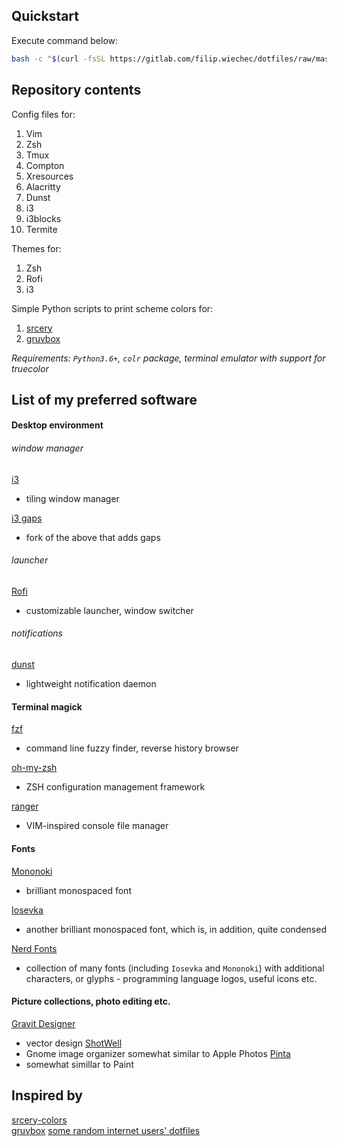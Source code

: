 ## Quickstart
Execute command below:
```bash
bash -c "$(curl -fsSL https://gitlab.com/filip.wiechec/dotfiles/raw/master/setup.sh)"
```
## Repository contents
Config files for:

1. Vim
2. Zsh
3. Tmux
4. Compton
5. Xresources
6. Alacritty
7. Dunst
8. i3
9. i3blocks
10. Termite

Themes for:

1. Zsh
2. Rofi
3. i3

Simple Python scripts to print scheme colors for:

1. [srcery](https://github.com/srcery-colors)
2. [gruvbox](https://github.com/morhetz/gruvbox)

<i>Requirements: `Python3.6+`, `colr` package, terminal emulator with support for truecolor</i>

## List of my preferred software
#### Desktop environment
###### window manager
[i3](https://i3wm.org/)
 - tiling window manager

[i3 gaps](https://github.com/Airblader/i3)
 - fork of the above that adds gaps

###### launcher
[Rofi](https://github.com/DaveDavenport/rofi)
 - customizable launcher, window switcher

###### notifications
[dunst](https://github.com/dunst-project/dunst)
 - lightweight notification daemon


#### Terminal magick
[fzf](https://github.com/junegunn/fzf)
 - command line fuzzy finder, reverse history browser

[oh-my-zsh](https://github.com/robbyrussell/oh-my-zsh)
 - ZSH configuration management framework

[ranger](https://github.com/ranger/ranger)
 - VIM-inspired console file manager

#### Fonts
[Mononoki](https://github.com/madmalik/mononoki)
 - brilliant monospaced font

[Iosevka](https://github.com/be5invis/Iosevka)
 - another brilliant monospaced font, which is, in addition, quite condensed

[Nerd Fonts](http://nerdfonts.com/)
 - collection of many fonts (including `Iosevka` and `Mononoki`) with additional
characters, or glyphs - programming language logos, useful icons etc.

#### Picture collections, photo editing etc.
[Gravit Designer](https://www.designer.io/)
 - vector design
[ShotWell]()
 - Gnome image organizer somewhat similar to Apple Photos
[Pinta](https://pinta-project.com/pintaproject/pinta/)
 - somewhat simillar to Paint


## Inspired by
[srcery-colors](https://github.com/srcery-colors)<br>
[gruvbox](https://github.com/morhetz/gruvbox)
[some random internet users' dotfiles](https://duckduckgo.com/?q=dotfiles)
